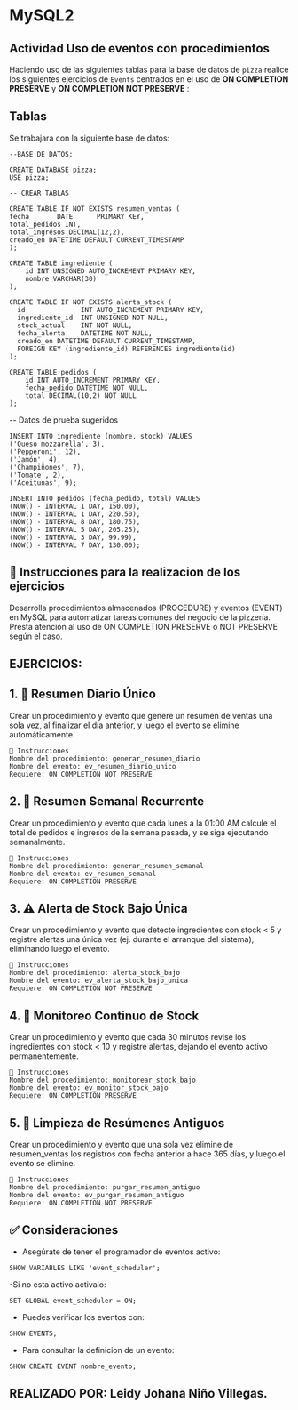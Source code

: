 # MySQL2

## Actividad Uso de eventos con procedimientos

Haciendo uso de las siguientes tablas para la base de datos de `pizza` realice los siguientes ejercicios de `Events` centrados en el uso de **ON COMPLETION PRESERVE** y **ON COMPLETION NOT PRESERVE** :

## Tablas 
Se trabajara con la siguiente base de datos:

```
--BASE DE DATOS:

CREATE DATABASE pizza;
USE pizza;

-- CREAR TABLAS

CREATE TABLE IF NOT EXISTS resumen_ventas (
fecha       DATE      PRIMARY KEY,
total_pedidos INT,
total_ingresos DECIMAL(12,2),
creado_en DATETIME DEFAULT CURRENT_TIMESTAMP
);

CREATE TABLE ingrediente (
    id INT UNSIGNED AUTO_INCREMENT PRIMARY KEY,
    nombre VARCHAR(30)
);  

CREATE TABLE IF NOT EXISTS alerta_stock (
  id              INT AUTO_INCREMENT PRIMARY KEY,
  ingrediente_id  INT UNSIGNED NOT NULL,
  stock_actual    INT NOT NULL,
  fecha_alerta    DATETIME NOT NULL,
  creado_en DATETIME DEFAULT CURRENT_TIMESTAMP,
  FOREIGN KEY (ingrediente_id) REFERENCES ingrediente(id)
);

CREATE TABLE pedidos (
    id INT AUTO_INCREMENT PRIMARY KEY,
    fecha_pedido DATETIME NOT NULL,
    total DECIMAL(10,2) NOT NULL
);

```

-- Datos de prueba sugeridos

```
INSERT INTO ingrediente (nombre, stock) VALUES
('Queso mozzarella', 3),
('Pepperoni', 12),
('Jamón', 4),
('Champiñones', 7),
('Tomate', 2),
('Aceitunas', 9);

INSERT INTO pedidos (fecha_pedido, total) VALUES
(NOW() - INTERVAL 1 DAY, 150.00),
(NOW() - INTERVAL 1 DAY, 220.50),
(NOW() - INTERVAL 8 DAY, 180.75),
(NOW() - INTERVAL 5 DAY, 205.25),
(NOW() - INTERVAL 3 DAY, 99.99),
(NOW() - INTERVAL 7 DAY, 130.00);

```

## 📌 Instrucciones para la realizacion de los ejercicios

Desarrolla procedimientos almacenados (PROCEDURE) y eventos (EVENT) en MySQL para automatizar tareas comunes del negocio de la pizzería. Presta atención al uso de ON COMPLETION PRESERVE o NOT PRESERVE según el caso.

## EJERCICIOS:

## 1. 📅 Resumen Diario Único
Crear un procedimiento y evento que genere un resumen de ventas una sola vez, al finalizar el día anterior, y luego el evento se elimine automáticamente.
```
📌 Instrucciones
Nombre del procedimiento: generar_resumen_diario
Nombre del evento: ev_resumen_diario_unico
Requiere: ON COMPLETION NOT PRESERVE
```
## 2. 📆 Resumen Semanal Recurrente
Crear un procedimiento y evento que cada lunes a la 01:00 AM calcule el total de pedidos e ingresos de la semana pasada, y se siga ejecutando semanalmente.
```
📌 Instrucciones
Nombre del procedimiento: generar_resumen_semanal
Nombre del evento: ev_resumen_semanal
Requiere: ON COMPLETION PRESERVE
```
## 3. ⚠️ Alerta de Stock Bajo Única
Crear un procedimiento y evento que detecte ingredientes con stock < 5 y registre alertas una única vez (ej. durante el arranque del sistema), eliminando luego el evento.
```
📌 Instrucciones
Nombre del procedimiento: alerta_stock_bajo
Nombre del evento: ev_alerta_stock_bajo_unica
Requiere: ON COMPLETION NOT PRESERVE
```
## 4. 🔁 Monitoreo Continuo de Stock
Crear un procedimiento y evento que cada 30 minutos revise los ingredientes con stock < 10 y registre alertas, dejando el evento activo permanentemente.
```
📌 Instrucciones
Nombre del procedimiento: monitorear_stock_bajo
Nombre del evento: ev_monitor_stock_bajo
Requiere: ON COMPLETION PRESERVE
```
## 5. 🧹 Limpieza de Resúmenes Antiguos
Crear un procedimiento y evento que una sola vez elimine de resumen_ventas los registros con fecha anterior a hace 365 días, y luego el evento se elimine.
```
📌 Instrucciones
Nombre del procedimiento: purgar_resumen_antiguo
Nombre del evento: ev_purgar_resumen_antiguo
Requiere: ON COMPLETION NOT PRESERVE
```
## ✅ Consideraciones

- Asegúrate de tener el programador de eventos activo:
```
SHOW VARIABLES LIKE 'event_scheduler';
```

-Si no esta activo activalo:
```
SET GLOBAL event_scheduler = ON;
```

- Puedes verificar los eventos con:
```
SHOW EVENTS;
```

- Para consultar la definicion de un evento:
```
SHOW CREATE EVENT nombre_evento;
```

## REALIZADO POR: Leidy Johana Niño Villegas.
